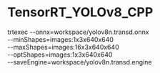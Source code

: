 # TensorRT_YOLOv8_CPP

trtexec --onnx=workspace/yolov8n.transd.onnx \
    --minShapes=images:1x3x640x640 \
    --maxShapes=images:16x3x640x640 \
    --optShapes=images:1x3x640x640 \
    --saveEngine=workspace/yolov8n.transd.engine